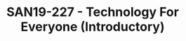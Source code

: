 ---
youtube_video_url: null
amazon_s3_presentation_url: null
amazon_s3_video_url: null
categories:
- san19
description: The goal of the presentation is to help people in non-development roles
  understand and navigate the complex world of technology. &nbsp;All are welcome.
  Those with a technical background may find the session too introductory.<br><br>The
  first part of the presentation looks at some of the deliverables found on releases.linaro.org
  and how they fit in a typical product development life cycle. More specifically
  we start with how the 96boards standard helps developers get going at the prototyping
  phase of a project and speed up time to market. From there we explore the concept
  of toolchains and how programmers use them in their daily work. The third aspect
  of the presentation gives an overview of what libraries are and the advantages of
  using them when building a system.<br><br>
image: /assets/images/featured-images/san19/SAN19-227.png
session_attendee_num: '19'
session_id: SAN19-227
session_room: Sunset 3 (Session 3)
session_slot:
  end_time: '2019-09-24 16:50:00'
  start_time: '2019-09-24 16:00:00'
session_speakers:
- speaker_bio: Mathieu Poirier has been part of the Linaro organisation since its
    inception in 2010. From there he has helped members with upstreaming, worked on
    the android open source project, addressed issues in the kernels deadline scheduler
    and worked on the CoreSight subsystem that he currently maintains. <br> <br> Mike
    Leach has nearly 20 years experience working at ARM, specialising in debug tools
    and architecture, collaborating with the ARM hardware designers providing a software
    perspective on the latest technologies. He is currently working as a Linaro assignee
    on linux drivers for CoreSight and an open source decoder - OpenCSD. Previous
    tasks include interfacing debug tools to RTL simulation & developing low level
    tools for prototype hardware bring up.
  speaker_company: Linaro
  speaker_image: /assets/images/speakers/san19/mathieu-poirier.jpg
  speaker_location: ''
  speaker_name: Mathieu Poirier
  speaker_position: Kernel developer
  speaker_url: ''
  speaker_username: mathieu.poirier
session_track: Open Source Development
tag: session
tags:
- Security
- ' Linux Kernel'
- ' Boot Architecture'
- ' IoT and Embedded'
- ' IoT Fog/Gateway/Edge Computing'
- ' Open Source Development'
title: SAN19-227 - Technology For Everyone (Introductory)
---